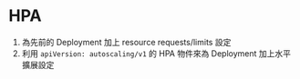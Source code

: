# HPA

1. 為先前的 Deployment 加上 resource requests/limits 設定
2. 利用 `apiVersion: autoscaling/v1` 的 HPA 物件來為 Deployment 加上水平擴展設定